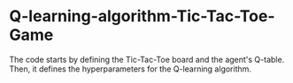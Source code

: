 # Q-learning-algorithm-Tic-Tac-Toe-Game
The code starts by defining the Tic-Tac-Toe board and the agent's Q-table. Then, it defines the hyperparameters for the Q-learning algorithm.
